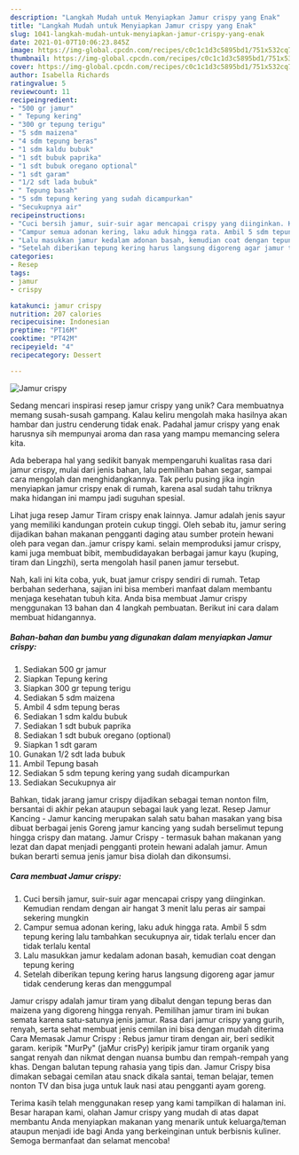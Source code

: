 ```yaml
---
description: "Langkah Mudah untuk Menyiapkan Jamur crispy yang Enak"
title: "Langkah Mudah untuk Menyiapkan Jamur crispy yang Enak"
slug: 1041-langkah-mudah-untuk-menyiapkan-jamur-crispy-yang-enak
date: 2021-01-07T10:06:23.845Z
image: https://img-global.cpcdn.com/recipes/c0c1c1d3c5895bd1/751x532cq70/jamur-crispy-foto-resep-utama.jpg
thumbnail: https://img-global.cpcdn.com/recipes/c0c1c1d3c5895bd1/751x532cq70/jamur-crispy-foto-resep-utama.jpg
cover: https://img-global.cpcdn.com/recipes/c0c1c1d3c5895bd1/751x532cq70/jamur-crispy-foto-resep-utama.jpg
author: Isabella Richards
ratingvalue: 5
reviewcount: 11
recipeingredient:
- "500 gr jamur"
- " Tepung kering"
- "300 gr tepung terigu"
- "5 sdm maizena"
- "4 sdm tepung beras"
- "1 sdm kaldu bubuk"
- "1 sdt bubuk paprika"
- "1 sdt bubuk oregano optional"
- "1 sdt garam"
- "1/2 sdt lada bubuk"
- " Tepung basah"
- "5 sdm tepung kering yang sudah dicampurkan"
- "Secukupnya air"
recipeinstructions:
- "Cuci bersih jamur, suir-suir agar mencapai crispy yang diinginkan. Kemudian rendam dengan air hangat 3 menit lalu peras air sampai sekering mungkin"
- "Campur semua adonan kering, laku aduk hingga rata. Ambil 5 sdm tepung kering lalu tambahkan secukupnya air, tidak terlalu encer dan tidak terlalu kental"
- "Lalu masukkan jamur kedalam adonan basah, kemudian coat dengan tepung kering"
- "Setelah diberikan tepung kering harus langsung digoreng agar jamur tidak cenderung keras dan menggumpal"
categories:
- Resep
tags:
- jamur
- crispy

katakunci: jamur crispy 
nutrition: 207 calories
recipecuisine: Indonesian
preptime: "PT16M"
cooktime: "PT42M"
recipeyield: "4"
recipecategory: Dessert

---
```



![Jamur crispy](https://img-global.cpcdn.com/recipes/c0c1c1d3c5895bd1/751x532cq70/jamur-crispy-foto-resep-utama.jpg)

Sedang mencari inspirasi resep jamur crispy yang unik? Cara membuatnya memang susah-susah gampang. Kalau keliru mengolah maka hasilnya akan hambar dan justru cenderung tidak enak. Padahal jamur crispy yang enak harusnya sih mempunyai aroma dan rasa yang mampu memancing selera kita.

Ada beberapa hal yang sedikit banyak mempengaruhi kualitas rasa dari jamur crispy, mulai dari jenis bahan, lalu pemilihan bahan segar, sampai cara mengolah dan menghidangkannya. Tak perlu pusing jika ingin menyiapkan jamur crispy enak di rumah, karena asal sudah tahu triknya maka hidangan ini mampu jadi suguhan spesial.

Lihat juga resep Jamur Tiram crispy enak lainnya. Jamur adalah jenis sayur yang memiliki kandungan protein cukup tinggi. Oleh sebab itu, jamur sering dijadikan bahan makanan pengganti daging atau sumber protein hewani oleh para vegan dan..jamur crispy kami. selain memproduksi jamur crispy, kami juga membuat bibit, membudidayakan berbagai jamur kayu (kuping, tiram dan Lingzhi), serta mengolah hasil panen jamur tersebut.


Nah, kali ini kita coba, yuk, buat jamur crispy sendiri di rumah. Tetap berbahan sederhana, sajian ini bisa memberi manfaat dalam membantu menjaga kesehatan tubuh kita. Anda bisa membuat Jamur crispy menggunakan 13 bahan dan 4 langkah pembuatan. Berikut ini cara dalam membuat hidangannya.

<!--inarticleads1-->

##### Bahan-bahan dan bumbu yang digunakan dalam menyiapkan Jamur crispy:

1. Sediakan 500 gr jamur
1. Siapkan  Tepung kering
1. Siapkan 300 gr tepung terigu
1. Sediakan 5 sdm maizena
1. Ambil 4 sdm tepung beras
1. Sediakan 1 sdm kaldu bubuk
1. Sediakan 1 sdt bubuk paprika
1. Sediakan 1 sdt bubuk oregano (optional)
1. Siapkan 1 sdt garam
1. Gunakan 1/2 sdt lada bubuk
1. Ambil  Tepung basah
1. Sediakan 5 sdm tepung kering yang sudah dicampurkan
1. Sediakan Secukupnya air


Bahkan, tidak jarang jamur crispy dijadikan sebagai teman nonton film, bersantai di akhir pekan ataupun sebagai lauk yang lezat. Resep Jamur Kancing - Jamur kancing merupakan salah satu bahan masakan yang bisa dibuat berbagai jenis Goreng jamur kancing yang sudah berselimut tepung hingga crispy dan matang. Jamur Crispy - termasuk bahan makanan yang lezat dan dapat menjadi pengganti protein hewani adalah jamur. Amun bukan berarti semua jenis jamur bisa diolah dan dikonsumsi. 

<!--inarticleads2-->

##### Cara membuat Jamur crispy:

1. Cuci bersih jamur, suir-suir agar mencapai crispy yang diinginkan. Kemudian rendam dengan air hangat 3 menit lalu peras air sampai sekering mungkin
1. Campur semua adonan kering, laku aduk hingga rata. Ambil 5 sdm tepung kering lalu tambahkan secukupnya air, tidak terlalu encer dan tidak terlalu kental
1. Lalu masukkan jamur kedalam adonan basah, kemudian coat dengan tepung kering
1. Setelah diberikan tepung kering harus langsung digoreng agar jamur tidak cenderung keras dan menggumpal


Jamur crispy adalah jamur tiram yang dibalut dengan tepung beras dan maizena yang digoreng hingga renyah. Pemilihan jamur tiram ini bukan semata karena satu-satunya jenis jamur. Rasa dari jamur crispy yang gurih, renyah, serta sehat membuat jenis cemilan ini bisa dengan mudah diterima Cara Memasak Jamur Crispy : Rebus jamur tiram dengan air, beri sedikit garam. keripik &#34;MurPy&#34; (jaMur crisPy) keripik jamur tiram organik yang sangat renyah dan nikmat dengan nuansa bumbu dan rempah-rempah yang khas. Dengan balutan tepung rahasia yang tipis dan. Jamur Crispy bisa dimakan sebagai cemilan atau snack dikala santai, teman belajar, temen nonton TV dan bisa juga untuk lauk nasi atau pengganti ayam goreng. 

Terima kasih telah menggunakan resep yang kami tampilkan di halaman ini. Besar harapan kami, olahan Jamur crispy yang mudah di atas dapat membantu Anda menyiapkan makanan yang menarik untuk keluarga/teman ataupun menjadi ide bagi Anda yang berkeinginan untuk berbisnis kuliner. Semoga bermanfaat dan selamat mencoba!
